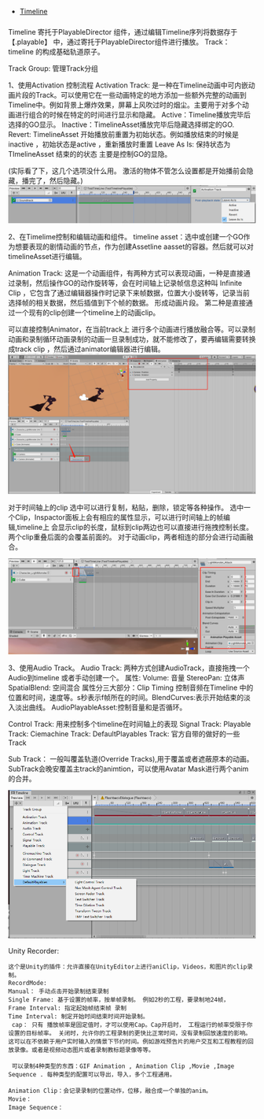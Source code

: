 
  * [Timeline](#01)

  <h3 id = "#01"></h3>

Timeline 寄托于PlayableDirector 组件，通过编辑Timeline序列将数据存于 【.playable】 中，通过寄托于PlayableDirector组件进行播放。
Track： timeline 的构成基础轨道原子。

Track Group: 管理Track分组

1、使用Activation 控制流程
Activation Track: 是一种在Timeline动画中可内嵌动画片段的Track。可以使用它在一些动画特定的地方添加一些额外完整的动画到Timeline中。例如背景上爆炸效果，屏幕上风吹过时的烟尘。主要用于对多个动画进行组合的时候在特定的时间进行显示和隐藏。
Active：Timeline播放完毕后选择的GO显示。
Inactive：TimelineAsset播放完毕后隐藏选择绑定的GO.
Revert: TimelineAsset 开始播放前重置为初始状态。例如播放结束的时候是inactive ，初始状态是active ，重新播放时重置
Leave As Is: 保持状态为TImelineAsset 结束的的状态
主要是控制GO的显隐。

(实际看了下，这几个选项没什么用。 激活的物体不管怎么设置都是开始播前会隐藏，播完了，然后隐藏。)
![](MediaTimeline/Activation_Track_Inspactor.png)


2、在Timelime控制和编辑动画和组件。
timeline asset：选中或创建一个GO作为想要表现的剧情动画的节点，作为创建Assetline aasset的容器。然后就可以对timelineAsset进行编辑。

Animation Track: 这是一个动画组件，有两种方式可以表现动画，一种是直接通过录制，然后操作GO的动作旋转等，会在时间轴上记录帧信息这种叫 Infinite Clip ，它包含了通过编辑器操作时记录下来帧数据，位置大小旋转等，记录当前选择帧的相关数据，然后插值到下个帧的数据。 形成动画片段。 第二种是直接通过一个现有的clip创建一个timeline上的动画clip。

可以直接控制Animator，在当前track上 进行多个动画进行播放融合等。可以录制动画和录制循环动画录制的动画一旦录制成功，就不能修改了，要再编辑需要转换成track clip ，然后通过animator编辑器进行编辑。
![](MediaTimeline/anim_record.png)

对于时间轴上的clip 选中可以进行复制，粘贴，删除，锁定等各种操作。
选中一个Clip，Inspactor面板上会有相应的属性显示，可以进行时间轴上的帧编辑,timeline上 会显示clip的长度，鼠标到clip两边也可以直接进行拖拽控制长度。两个clip重叠后面的会覆盖前面的。 对于动画clip，两者相连的部分会进行动画融合。

![](MediaTimeline/Editor_Clip.png)

3、使用Audio Track。
Audio Track: 两种方式创建AudioTrack，直接拖拽一个Audio到timeline 或者手动创建一个。
属性:
Volume: 音量
StereoPan: 立体声
SpatialBlend: 空间混合
属性分三大部分：Clip Timing 控制音频在Timeline 中的位置和时间，速度等。s秒表示f帧所在的时间。BlendCurves:表示开始结束的淡入淡出曲线。 AudioPlayableAsset:控制音量和是否循环。


Control Track: 用来控制多个timeline在时间轴上的表现
Signal Track:
Playable Track:
Ciemachine Track:
DefaultPlayables Track: 官方自带的做好的一些Track

Sub Track： 一般叫覆盖轨道(Override Tracks),用于覆盖或者遮蔽原本的动画。SubTrack会晚安覆盖主track的animtion，可以使用Avatar Mask进行两个anim 的合并。

![](MediaTimeline/timelineTrack.png)


Unity Recorder:

    这个是Unity的插件：允许直接在UnityEditor上进行aniClip，Videos，和图片的clip录制。
    RecordMode: 
    Manual： 手动点击开始录制结束录制
    Single Frame: 基于设置的帧率，按单帧录制。 例如2秒的工程，要录制地24帧，
    Frame Interval: 指定起始帧结束帧 录制
    Time Interval: 制定开始时间结束时间开始录制。
     cap： 只有 播放帧率是固定值时，才可以使用Cap。Cap开启时， 工程运行的帧率受限于你设置的目标帧率。 关闭时，允许你的工程录制的更快比正常时间，没有录制回放速度的影响。 这可以在不依赖于用户实时输入的情景下节约时间。例如游戏预告片的用户交互和工程教程的回放录像。或者是视频动态图片或者录制教标题录像等等。

     可以录制4种类型的东西：GIF Animation , Animation Clip ,Movie ,Image Sequence . 每种类型的配置可以导出，导入，多个工程通用。

    Animation Clip：会记录录制的位置动作，位移，融合成一个单独的anim。
    Movie：
    Image Sequence：